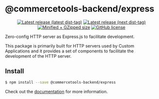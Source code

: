 # @commercetools-backend/express

<p align="center">
  <a href="https://www.npmjs.com/package/@commercetools-backend/express"><img src="https://badgen.net/npm/v/@commercetools-backend/express" alt="Latest release (latest dist-tag)" /></a> <a href="https://www.npmjs.com/package/@commercetools-backend/express"><img src="https://badgen.net/npm/v/@commercetools-backend/express/next" alt="Latest release (next dist-tag)" /></a> <a href="https://bundlephobia.com/result?p=@commercetools-backend/express"><img src="https://badgen.net/bundlephobia/minzip/@commercetools-backend/express" alt="Minified + GZipped size" /></a> <a href="https://github.com/commercetools/merchant-center-application-kit/blob/main/LICENSE"><img src="https://badgen.net/github/license/commercetools/merchant-center-application-kit" alt="GitHub license" /></a>
</p>

Zero-config HTTP server as Express.js to facilitate development.

This package is primarily built for HTTP servers used by Custom Applications and it provides a set of components to facilitate the development of the HTTP server.

## Install

```bash
$ npm install --save @commercetools-backend/express
```

Check out the [documentation](https://docs.commercetools.com/custom-applications/concepts/integrate-with-your-own-api) for more information.
